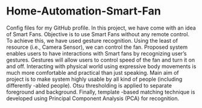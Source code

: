 # Home-Automation-Smart-Fan
Config files for my GitHub profile.
In this project, we have come with an idea of Smart Fans. Objective is to use Smart Fans
without any remote control. To achieve this, we have used gesture recognition. Using the 
least of resource (i.e., Camera Sensor), we can control the fan. Proposed system enables 
users to have interactions with Smart fans by recognizing user’s gestures. Gestures will 
allow users to control speed of the fan and turn it on and off. Interacting with physical 
world using expressive body movements is much more comfortable and practical than just speaking. 
Main aim of project is to make system highly usable by all kind of people (including differently
-abled people). Otsu thresholding is applied to separate foreground and background. Finally, template
-based matching technique is developed using Principal Component Analysis (PCA) for recognition.
